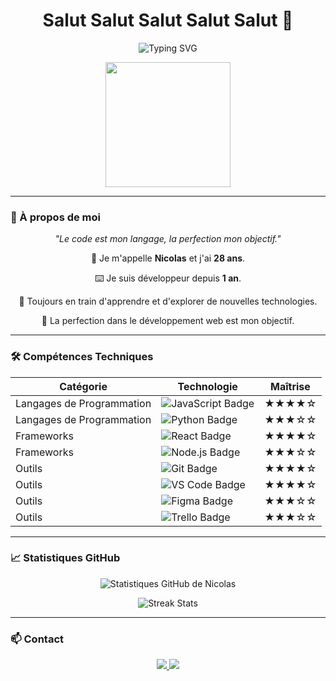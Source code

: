 

<h1 class="header" align="center">Salut Salut Salut Salut Salut 👋</h1>

<!-- Animated typing text -->
<p align="center">
  <img src="https://readme-typing-svg.herokuapp.com?font=Fira+Code&size=35&duration=3000&pause=500&color=58A6FF&width=800&lines=Still+learning+,+Work+in+progress;" alt="Typing SVG">
</p>

<!-- Animated GIF -->
<p align="center">
  <img src="https://media.giphy.com/media/26tn33aiTi1jkl6H6/giphy.gif" width="200">
</p>

---

### 🌟 À propos de moi

<p align="center">
  <em>"Le code est mon langage, la perfection mon objectif."</em>
</p>

<div align="center">
  <p>💼 Je m'appelle <strong>Nicolas</strong> et j'ai <strong>28 ans</strong>.</p>
  <p>⌨️ Je suis développeur depuis <strong>1 an</strong>.</p>
  <p>🌱 Toujours en train d'apprendre et d'explorer de nouvelles technologies.</p>
  <p>🚀 La perfection dans le développement web est mon objectif.</p>
</div>

---

### 🛠️ Compétences Techniques

<div align="center">
  <table>
    <thead>
      <tr>
        <th>Catégorie</th>
        <th>Technologie</th>
        <th>Maîtrise</th>
      </tr>
    </thead>
    <tbody>
      <tr>
        <td>Langages de Programmation</td>
        <td><img src="https://img.shields.io/badge/JavaScript-F7DF1E?style=flat&logo=javascript&logoColor=black" alt="JavaScript Badge"></td>
        <td>★★★★☆</td>
      </tr>
      <tr>
        <td>Langages de Programmation</td>
        <td><img src="https://img.shields.io/badge/Python-3776AB?style=flat&logo=python&logoColor=white" alt="Python Badge"></td>
        <td>★★★☆☆</td>
      </tr>
      <tr>
        <td>Frameworks</td>
        <td><img src="https://img.shields.io/badge/React-61DAFB?style=flat&logo=react&logoColor=black" alt="React Badge"></td>
        <td>★★★★☆</td>
      </tr>
      <tr>
        <td>Frameworks</td>
        <td><img src="https://img.shields.io/badge/Node.js-339933?style=flat&logo=node-dot-js&logoColor=white" alt="Node.js Badge"></td>
        <td>★★★☆☆</td>
      </tr>
      <tr>
        <td>Outils</td>
        <td><img src="https://img.shields.io/badge/Git-F05032?style=flat&logo=git&logoColor=white" alt="Git Badge"></td>
        <td>★★★★☆</td>
      </tr>
      <tr>
        <td>Outils</td>
        <td><img src="https://img.shields.io/badge/VS%20Code-007ACC?style=flat&logo=visual-studio-code&logoColor=white" alt="VS Code Badge"></td>
        <td>★★★★☆</td>
      </tr>
      <tr>
        <td>Outils</td>
        <td><img src="https://img.shields.io/badge/Figma-F24E1E?style=flat&logo=figma&logoColor=white" alt="Figma Badge"></td>
        <td>★★★☆☆</td>
      </tr>
      <tr>
        <td>Outils</td>
        <td><img src="https://img.shields.io/badge/Trello-0052CC?style=flat&logo=trello&logoColor=white" alt="Trello Badge"></td>
        <td>★★★☆☆</td>
      </tr>
    </tbody>
  </table>
</div>

---

### 📈 Statistiques GitHub

<p align="center">
  <img src="https://github-readme-stats.vercel.app/api?username=NikotoKoto&show_icons=true&theme=radical" alt="Statistiques GitHub de Nicolas">
</p>

<p align="center">
  <img src="https://github-readme-streak-stats.herokuapp.com?user=NikotoKoto&theme=radical" alt="Streak Stats">
</p>

---

### 📫 Contact

<p align="center">
  <a href="https://www.linkedin.com/in/tonprofil" target="_blank">
    <img src="https://img.shields.io/badge/-LinkedIn-0A66C2?logo=linkedin&logoColor=fff">
  </a>
  <a href="mailto:tonemail@example.com">
    <img src="https://img.shields.io/badge/-Email-D14836?logo=gmail&logoColor=fff">
  </a>
</p>
